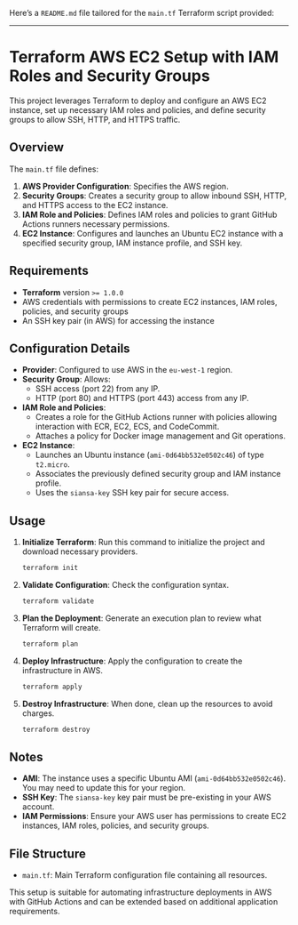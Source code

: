 Here’s a `README.md` file tailored for the `main.tf` Terraform script provided:

---

# Terraform AWS EC2 Setup with IAM Roles and Security Groups

This project leverages Terraform to deploy and configure an AWS EC2 instance, set up necessary IAM roles and policies, and define security groups to allow SSH, HTTP, and HTTPS traffic.

## Overview

The `main.tf` file defines:
1. **AWS Provider Configuration**: Specifies the AWS region.
2. **Security Groups**: Creates a security group to allow inbound SSH, HTTP, and HTTPS access to the EC2 instance.
3. **IAM Role and Policies**: Defines IAM roles and policies to grant GitHub Actions runners necessary permissions.
4. **EC2 Instance**: Configures and launches an Ubuntu EC2 instance with a specified security group, IAM instance profile, and SSH key.

## Requirements

- **Terraform** version `>= 1.0.0`
- AWS credentials with permissions to create EC2 instances, IAM roles, policies, and security groups
- An SSH key pair (in AWS) for accessing the instance

## Configuration Details

- **Provider**: Configured to use AWS in the `eu-west-1` region.
- **Security Group**: Allows:
  - SSH access (port 22) from any IP.
  - HTTP (port 80) and HTTPS (port 443) access from any IP.
- **IAM Role and Policies**:
  - Creates a role for the GitHub Actions runner with policies allowing interaction with ECR, EC2, ECS, and CodeCommit.
  - Attaches a policy for Docker image management and Git operations.
- **EC2 Instance**:
  - Launches an Ubuntu instance (`ami-0d64bb532e0502c46`) of type `t2.micro`.
  - Associates the previously defined security group and IAM instance profile.
  - Uses the `siansa-key` SSH key pair for secure access.

## Usage

1. **Initialize Terraform**: Run this command to initialize the project and download necessary providers.
   ```bash
   terraform init
   ```

2. **Validate Configuration**: Check the configuration syntax.
   ```bash
   terraform validate
   ```

3. **Plan the Deployment**: Generate an execution plan to review what Terraform will create.
   ```bash
   terraform plan
   ```

4. **Deploy Infrastructure**: Apply the configuration to create the infrastructure in AWS.
   ```bash
   terraform apply
   ```

5. **Destroy Infrastructure**: When done, clean up the resources to avoid charges.
   ```bash
   terraform destroy
   ```

## Notes

- **AMI**: The instance uses a specific Ubuntu AMI (`ami-0d64bb532e0502c46`). You may need to update this for your region.
- **SSH Key**: The `siansa-key` key pair must be pre-existing in your AWS account.
- **IAM Permissions**: Ensure your AWS user has permissions to create EC2 instances, IAM roles, policies, and security groups.

## File Structure

- `main.tf`: Main Terraform configuration file containing all resources.
  
This setup is suitable for automating infrastructure deployments in AWS with GitHub Actions and can be extended based on additional application requirements.
